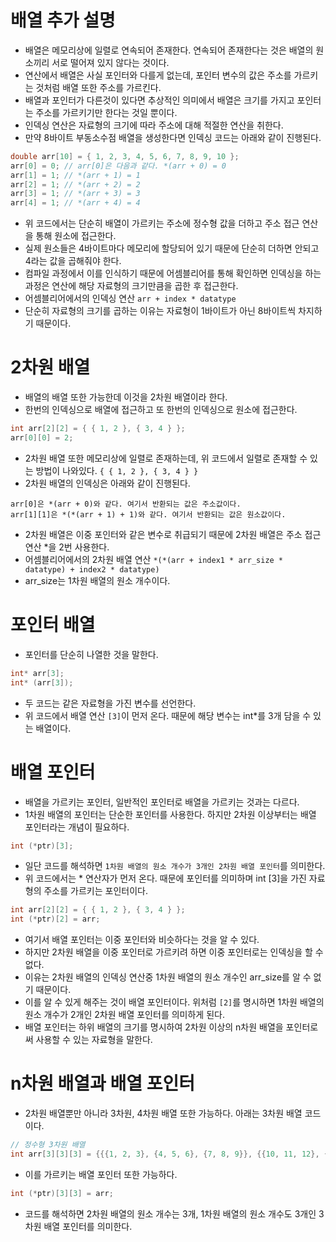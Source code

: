 # 배열 추가 설명
- 배열은 메모리상에 일렬로 연속되어 존재한다. 연속되어 존재한다는 것은 배열의 원소끼리 서로 떨어져 있지 않다는 것이다.
- 연산에서 배열은 사실 포인터와 다를게 없는데, 포인터 변수의 값은 주소를 가르키는 것처럼 배열 또한 주소를 가르킨다.
- 배열과 포인터가 다른것이 있다면 추상적인 의미에서 배열은 크기를 가지고 포인터는 주소를 가르키기만 한다는 것일 뿐이다.
- 인덱싱 연산은 자료형의 크기에 따라 주소에 대해 적절한 연산을 취한다.
- 만약 8바이트 부동소수점 배열을 생성한다면 인덱싱 코드는 아래와 같이 진행된다.

```cpp
double arr[10] = { 1, 2, 3, 4, 5, 6, 7, 8, 9, 10 };
arr[0] = 0; // arr[0]은 다음과 같다. *(arr + 0) = 0
arr[1] = 1; // *(arr + 1) = 1
arr[2] = 1; // *(arr + 2) = 2
arr[3] = 1; // *(arr + 3) = 3
arr[4] = 1; // *(arr + 4) = 4
```

- 위 코드에서는 단순히 배열이 가르키는 주소에 정수형 값을 더하고 주소 접근 연산을 통해 원소에 접근한다.
- 실제 원소들은 4바이트마다 메모리에 할당되어 있기 때문에 단순히 더하면 안되고 4라는 값을 곱해줘야 한다.
- 컴파일 과정에서 이를 인식하기 때문에 어셈블리어를 통해 확인하면 인덱싱을 하는 과정은 연산에 해당 자료형의 크기만큼을 곱한 후 접근한다.
- 어셈블리어에서의 인덱싱 연산 ```arr + index * datatype```
- 단순히 자료형의 크기를 곱하는 이유는 자료형이 1바이트가 아닌 8바이트씩 차지하기 때문이다.
# 2차원 배열
- 배열의 배열 또한 가능한데 이것을 2차원 배열이라 한다.
- 한번의 인덱싱으로 배열에 접근하고 또 한번의 인덱싱으로 원소에 접근한다.

```cpp
int arr[2][2] = { { 1, 2 }, { 3, 4 } };
arr[0][0] = 2;
```

- 2차원 배열 또한 메모리상에 일렬로 존재하는데, 위 코드에서 일렬로 존재할 수 있는 방법이 나와있다. ```{ { 1, 2 }, { 3, 4 } }```
- 2차원 배열의 인덱싱은 아래와 같이 진행된다.

```
arr[0]은 *(arr + 0)와 같다. 여기서 반환되는 값은 주소값이다.
arr[1][1]은 *(*(arr + 1) + 1)와 같다. 여기서 반환되는 값은 원소값이다.
```

- 2차원 배열은 이중 포인터와 같은 변수로 취급되기 때문에 2차원 배열은 주소 접근 연산 *을 2번 사용한다.
- 어셈블리어에서의 2차원 배열 연산 ```*(*(arr + index1 * arr_size * datatype) + index2 * datatype)```
- arr_size는 1차원 배열의 원소 개수이다.
# 포인터 배열
- 포인터를 단순히 나열한 것을 말한다.

```cpp
int* arr[3];
int* (arr[3]);
```

- 두 코드는 같은 자료형을 가진 변수를 선언한다.
- 위 코드에서 배열 연산 ```[3]```이 먼저 온다. 때문에 해당 변수는 int*를 3개 담을 수 있는 배열이다.
# 배열 포인터
- 배열을 가르키는 포인터, 일반적인 포인터로 배열을 가르키는 것과는 다르다.
- 1차원 배열의 포인터는 단순한 포인터를 사용한다. 하지만 2차원 이상부터는 배열 포인터라는 개념이 필요하다.

```cpp
int (*ptr)[3];
```

- 일단 코드를 해석하면 ```1차원 배열의 원소 개수가 3개인 2차원 배열 포인터```를 의미한다.
- 위 코드에서는 * 연산자가 먼저 온다. 때문에 포인터를 의미하며 int [3]을 가진 자료형의 주소를 가르키는 포인터이다.

```cpp
int arr[2][2] = { { 1, 2 }, { 3, 4 } };
int (*ptr)[2] = arr;
```

- 여기서 배열 포인터는 이중 포인터와 비슷하다는 것을 알 수 있다.
- 하지만 2차원 배열을 이중 포인터로 가르키려 하면 이중 포인터로는 인덱싱을 할 수 없다.
- 이유는 2차원 배열의 인덱싱 연산중 1차원 배열의 원소 개수인 arr_size를 알 수 없기 때문이다.
- 이를 알 수 있게 해주는 것이 배열 포인터이다. 위처럼 ```[2]```를 명시하면 1차원 배열의 원소 개수가 2개인 2차원 배열 포인터를 의미하게 된다.
- 배열 포인터는 하위 배열의 크기를 명시하여 2차원 이상의 n차원 배열을 포인터로써 사용할 수 있는 자료형을 말한다.
# n차원 배열과 배열 포인터
- 2차원 배열뿐만 아니라 3차원, 4차원 배열 또한 가능하다. 아래는 3차원 배열 코드이다.

```cpp
// 정수형 3차원 배열
int arr[3][3][3] = {{{1, 2, 3}, {4, 5, 6}, {7, 8, 9}}, {{10, 11, 12}, {13, 14, 15}, {16, 17, 18}}, {{19, 20, 21}, {22, 23, 24}, {25, 26, 27}}};
```

- 이를 가르키는 배열 포인터 또한 가능하다.

```cpp
int (*ptr)[3][3] = arr;
```

- 코드를 해석하면 2차원 배열의 원소 개수는 3개, 1차원 배열의 원소 개수도 3개인 3차원 배열 포인터를 의미한다.